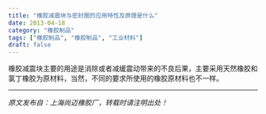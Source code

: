 ```yaml
---
title: "橡胶减震块与密封圈的应用特性及原理是什么"
date: 2013-04-18
category: "橡胶制品"
tags: ["橡胶制品", "橡胶制品", "工业材料"]
draft: false
---
```


橡胶减震块主要的用途是消除或者减缓震动带来的不良后果，主要采用天然橡胶和氯丁橡胶为原材料，当然，不同的要求所使用的橡胶原材料也不一样。

---

*原文发布自：上海尚迈橡胶厂，转载时请注明出处！*
